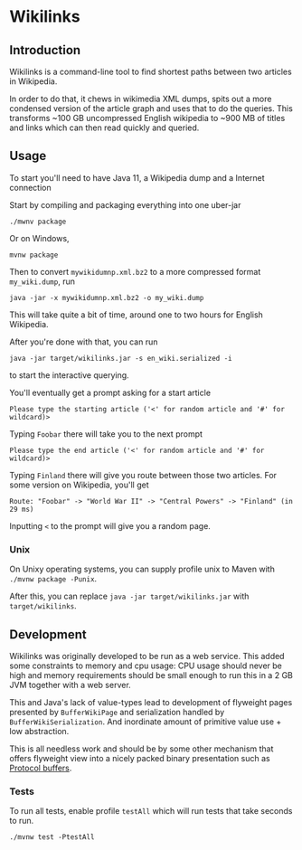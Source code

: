 # Wikilinks

## Introduction

Wikilinks is a command-line tool to find shortest paths between two articles in Wikipedia.

In order to do that, it chews in wikimedia XML dumps, spits out a more condensed version of the article graph and uses
that to do the queries. This transforms ~100 GB uncompressed English wikipedia to ~900 MB of titles and links which
can then read quickly and queried. 

## Usage

To start you'll need to have Java 11, a Wikipedia dump and a Internet connection

Start by compiling and packaging everything into one uber-jar
```
./mwnv package
```
Or on Windows,
```
mvnw package
```


Then to convert `mywikidumnp.xml.bz2` to a more compressed format `my_wiki.dump`, run
```
java -jar -x mywikidumnp.xml.bz2 -o my_wiki.dump
```

This will take quite a bit of time, around one to two hours for English Wikipedia.

After you're done with that, you can run 
```
java -jar target/wikilinks.jar -s en_wiki.serialized -i
```
to start the interactive querying.

You'll eventually get a prompt asking for a start article
```
Please type the starting article ('<' for random article and '#' for wildcard)>
```
Typing `Foobar` there will take you to the next prompt
```
Please type the end article ('<' for random article and '#' for wildcard)>
```
Typing `Finland` there will give you route between those two articles.
For some version on Wikipedia, you'll get
```
Route: "Foobar" -> "World War II" -> "Central Powers" -> "Finland" (in 29 ms)
```

Inputting `<` to the prompt will give you a random page.

### Unix

On Unixy operating systems, you can supply profile unix to Maven with `./mvnw package -Punix`.

After this, you can replace `java -jar target/wikilinks.jar` with `target/wikilinks`.

## Development

Wikilinks was originally developed to be run as a web service. This added some constraints to memory and cpu usage: CPU
usage should never be high and memory requirements should be small enough to run this in a 2 GB JVM together with a web
server.

This and Java's lack of value-types lead to development of flyweight pages presented by `BufferWikiPage` and
serialization handled by `BufferWikiSerialization`. And inordinate amount of primitive value use + low abstraction. 

This is all needless work and should be by some other mechanism that offers flyweight view into a nicely packed binary
presentation such as [Protocol buffers](https://developers.google.com/protocol-buffers/).

### Tests

To run all tests, enable profile `testAll` which will run tests that take seconds to run.
```
./mvnw test -PtestAll
```
